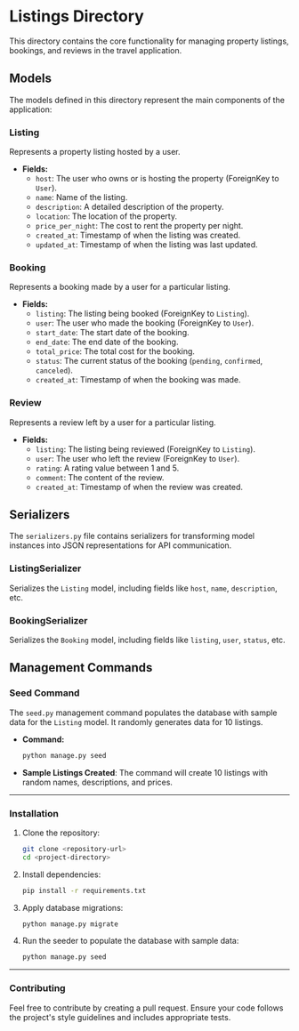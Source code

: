 # Listings Directory

This directory contains the core functionality for managing property listings, bookings, and reviews in the travel application.

## Models

The models defined in this directory represent the main components of the application:

### **Listing**
Represents a property listing hosted by a user.

- **Fields:**
  - `host`: The user who owns or is hosting the property (ForeignKey to `User`).
  - `name`: Name of the listing.
  - `description`: A detailed description of the property.
  - `location`: The location of the property.
  - `price_per_night`: The cost to rent the property per night.
  - `created_at`: Timestamp of when the listing was created.
  - `updated_at`: Timestamp of when the listing was last updated.

### **Booking**
Represents a booking made by a user for a particular listing.

- **Fields:**
  - `listing`: The listing being booked (ForeignKey to `Listing`).
  - `user`: The user who made the booking (ForeignKey to `User`).
  - `start_date`: The start date of the booking.
  - `end_date`: The end date of the booking.
  - `total_price`: The total cost for the booking.
  - `status`: The current status of the booking (`pending`, `confirmed`, `canceled`).
  - `created_at`: Timestamp of when the booking was made.

### **Review**
Represents a review left by a user for a particular listing.

- **Fields:**
  - `listing`: The listing being reviewed (ForeignKey to `Listing`).
  - `user`: The user who left the review (ForeignKey to `User`).
  - `rating`: A rating value between 1 and 5.
  - `comment`: The content of the review.
  - `created_at`: Timestamp of when the review was created.

## Serializers

The `serializers.py` file contains serializers for transforming model instances into JSON representations for API communication.

### **ListingSerializer**
Serializes the `Listing` model, including fields like `host`, `name`, `description`, etc.

### **BookingSerializer**
Serializes the `Booking` model, including fields like `listing`, `user`, `status`, etc.

## Management Commands

### **Seed Command**

The `seed.py` management command populates the database with sample data for the `Listing` model. It randomly generates data for 10 listings.

- **Command:**
  ```bash
  python manage.py seed
  ```

- **Sample Listings Created**: The command will create 10 listings with random names, descriptions, and prices.

---

### **Installation**

1. Clone the repository:
   ```bash
   git clone <repository-url>
   cd <project-directory>
   ```

2. Install dependencies:
   ```bash
   pip install -r requirements.txt
   ```

3. Apply database migrations:
   ```bash
   python manage.py migrate
   ```

4. Run the seeder to populate the database with sample data:
   ```bash
   python manage.py seed
   ```

---

### **Contributing**

Feel free to contribute by creating a pull request. Ensure your code follows the project's style guidelines and includes appropriate tests.
